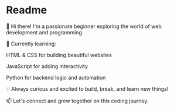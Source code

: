 # Readme

👋 Hi there! I'm a passionate beginner exploring the world of web development and programming.

🌱 Currently learning:

HTML & CSS for building beautiful websites

JavaScript for adding interactivity

Python for backend logic and automation

💡 Always curious and excited to build, break, and learn new things!

📫 Let's connect and grow together on this coding journey.
